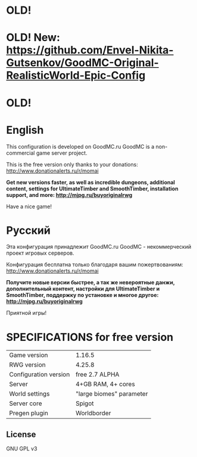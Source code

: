 # OLD!
# OLD! New: https://github.com/Envel-Nikita-Gutsenkov/GoodMC-Original-RealisticWorld-Epic-Config
# OLD!

# English

 This configuration is developed on GoodMC.ru
 GoodMC is a non-commercial game server project.

 This is the free version only thanks to your donations: http://www.donationalerts.ru/r/momai

**Get new versions faster, as well as incredible dungeons, additional content, settings for UltimateTimber and SmoothTimber, installation support, and more: http://mjpg.ru/buyoriginalrwg**

 Have a nice game!

#  Русский

 Эта конфигурация принадлежит GoodMC.ru
 GoodMC - некоммерческий проект игровых серверов.

 Конфигурация бесплатна только благодаря вашим пожертвованиям: http://www.donationalerts.ru/r/momai

 **Получите новые версии быстрее, а так же невероятные данжи, дополнительный контент, настройки для UltimateTimber и SmoothTimber, поддержку по установке и многое другое: http://mjpg.ru/buyoriginalrwg**

 Приятной игры!

# SPECIFICATIONS for free version
|  |  |
| ------ | ------ |
| Game version | 1.16.5 |
| RWG version | 4.25.8 |
| Configuration version | free 2.7 ALPHA |
| Server | 4+GB RAM, 4+ cores |
| World settings | "large biomes" parameter |
|Server core| Spigot|
|Pregen plugin| Worldborder |

License
----

GNU GPL v3
